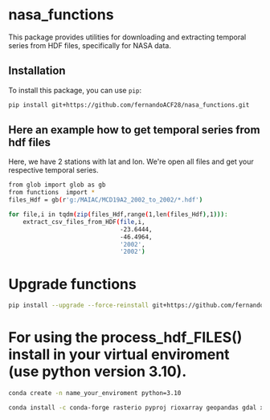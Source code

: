 # nasa_functions

This package provides utilities for downloading and extracting temporal series from HDF files, specifically for NASA data.

## Installation

To install this package, you can use `pip`:

```bash
pip install git+https://github.com/fernandoACF28/nasa_functions.git

```

## Here an example how to get temporal series from hdf files
Here, we have 2 stations with lat and lon. We're open all files and get your respective temporal series.

```bash
from glob import glob as gb
from functions  import *
files_Hdf = gb(r'g:/MAIAC/MCD19A2_2002_to_2002/*.hdf')

for file,i in tqdm(zip(files_Hdf,range(1,len(files_Hdf),1))):
    extract_csv_files_from_HDF(file,i,
                               -23.6444,
                               -46.4964,
                               '2002',
                               '2002')
```
# Upgrade functions

``` bash 
pip install --upgrade --force-reinstall git+https://github.com/fernandoACF28/nasa_functions.git
```
# For using the process_hdf_FILES() install in your virtual enviroment (use python version 3.10).
``` bash 
conda create -n name_your_enviroment python=3.10

conda install -c conda-forge rasterio pyproj rioxarray geopandas gdal xarray libgdal-hdf4
```
